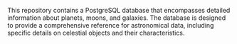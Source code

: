 This repository contains a PostgreSQL database that encompasses detailed information about planets, moons, and galaxies. The database is designed to provide a comprehensive reference for astronomical data, including specific details on celestial objects and their characteristics.
